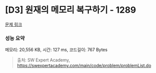 # [D3] 원재의 메모리 복구하기 - 1289 

[문제 링크](https://swexpertacademy.com/main/code/problem/problemDetail.do?contestProbId=AV19AcoKI9sCFAZN) 

### 성능 요약

메모리: 20,556 KB, 시간: 127 ms, 코드길이: 767 Bytes



> 출처: SW Expert Academy, https://swexpertacademy.com/main/code/problem/problemList.do